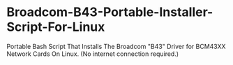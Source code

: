 # Broadcom-B43-Portable-Installer-Script-For-Linux
Portable Bash Script That Installs The Broadcom "B43" Driver for BCM43XX Network Cards On Linux. (No internet connection required.)
